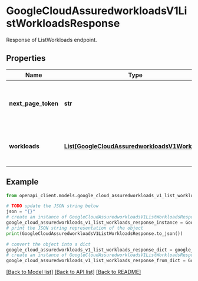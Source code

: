 # GoogleCloudAssuredworkloadsV1ListWorkloadsResponse

Response of ListWorkloads endpoint.

## Properties

Name | Type | Description | Notes
------------ | ------------- | ------------- | -------------
**next_page_token** | **str** | The next page token. Return empty if reached the last page. | [optional] 
**workloads** | [**List[GoogleCloudAssuredworkloadsV1Workload]**](GoogleCloudAssuredworkloadsV1Workload.md) | List of Workloads under a given parent. | [optional] 

## Example

```python
from openapi_client.models.google_cloud_assuredworkloads_v1_list_workloads_response import GoogleCloudAssuredworkloadsV1ListWorkloadsResponse

# TODO update the JSON string below
json = "{}"
# create an instance of GoogleCloudAssuredworkloadsV1ListWorkloadsResponse from a JSON string
google_cloud_assuredworkloads_v1_list_workloads_response_instance = GoogleCloudAssuredworkloadsV1ListWorkloadsResponse.from_json(json)
# print the JSON string representation of the object
print(GoogleCloudAssuredworkloadsV1ListWorkloadsResponse.to_json())

# convert the object into a dict
google_cloud_assuredworkloads_v1_list_workloads_response_dict = google_cloud_assuredworkloads_v1_list_workloads_response_instance.to_dict()
# create an instance of GoogleCloudAssuredworkloadsV1ListWorkloadsResponse from a dict
google_cloud_assuredworkloads_v1_list_workloads_response_from_dict = GoogleCloudAssuredworkloadsV1ListWorkloadsResponse.from_dict(google_cloud_assuredworkloads_v1_list_workloads_response_dict)
```
[[Back to Model list]](../README.md#documentation-for-models) [[Back to API list]](../README.md#documentation-for-api-endpoints) [[Back to README]](../README.md)


